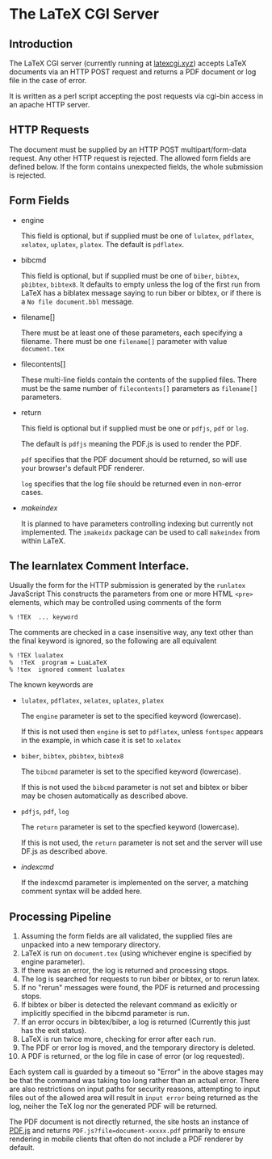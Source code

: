 # The LaTeX CGI Server

## Introduction

The LaTeX CGI server (currently running at [latexcgi.xyz](https://latexcgi.xyz)) accepts LaTeX documents via an HTTP POST request
and returns a PDF document or log file in the case of error.

It is written as a perl script accepting the post requests via cgi-bin access in an apache HTTP server.

## HTTP Requests

The document must be supplied by an HTTP POST multipart/form-data request.
Any other HTTP request is rejected. The allowed form fields are defined below.
If the form contains unexpected fields, the whole submission is rejected.

## Form Fields

 * engine
 
   This field is optional, but if supplied must be one of `lulatex`, `pdflatex`, `xelatex`, `uplatex`, `platex`.
   The default is `pdflatex`.
 * bibcmd
 
   This field is optional, but if supplied must be one of `biber`, `bibtex`, `pbibtex`, `bibtex8`.
   It defaults to empty unless the log of the first run from LaTeX has a biblatex message saying to run biber or bibtex, or if there is a `No file document.bbl` message.
 * filename[]
 
   There must be at least one of these parameters, each specifying a filename.
   There must be one `filename[]` parameter with value `document.tex`
 * filecontents[]
 
   These multi-line fields contain the contents of the supplied files.
   There must be the same number of `filecontents[]` parameters as `filename[]` parameters.

 * return

   This field is optional but if supplied must be one or `pdfjs`, `pdf` or `log`.

   The default is `pdfjs` meaning the PDF.js is used to render the PDF.

   `pdf` specifies that the PDF document should be returned, so will use your browser's default PDF renderer.

   `log` specifies that the log file should be returned even in non-error cases.
   
 * _makeindex_
 
   It is planned to have parameters controlling indexing but currently not implemented.
   The `imakeidx` package can be used to call `makeindex` from within LaTeX.


## The learnlatex Comment Interface.
Usually the form for the HTTP submission is generated by the  `runlatex`  JavaScript This constructs the parameters from one or more HTML `<pre>` elements, which may be controlled using comments of the form
```
% !TEX  ... keyword
```

The comments are checked in a case insensitive way, any text other than the final keyword is ignored, so the following are all equivalent
```
% !TEX lualatex
%  !TeX  program = LuaLaTeX
% !tex  ignored comment lualatex
```

The known keywords are

* `lulatex`, `pdflatex`, `xelatex`, `uplatex`, `platex`

   The `engine` parameter is set to the specified keyword (lowercase).
 
   If this is not used then `engine` is set to `pdflatex`, unless `fontspec` appears in the example, in which case it is set to `xelatex`
 
* `biber`, `bibtex`, `pbibtex`, `bibtex8`
 
   The `bibcmd` parameter is set to the specified keyword (lowercase).
  
   If this is not used the `bibcmd` parameter is not set and bibtex or biber may be chosen automatically as described above.

* `pdfjs`, `pdf`, `log`

   The `return` parameter is set to the specfied keyword (lowercase).

   If this is not used, the `return` parameter is not set and the server will use DF.js as described above.
  
* _indexcmd_
 
  If the indexcmd parameter is implemented on the server, a matching comment syntax will be added here.
 
 

## Processing Pipeline

1. Assuming the form fields are all validated, the supplied files are unpacked into a new temporary directory.
2. LaTeX is run on `document.tex` (using whichever engine is specified by engine parameter).
3. If there was an error, the log is returned and processing stops.
4. The log is searched for requests to run biber or bibtex, or to rerun latex.
5. If no "rerun" messages were found, the PDF is returned and processing stops.
6. If bibtex or biber is detected the relevant command as exlicitly or implicitly specified in the bibcmd parameter is run.
7. If an error occurs in bibtex/biber, a log is returned (Currently this just has the exit status).
8. LaTeX is run twice more, checking for error after each run.
9. The PDF or error log is moved, and the temporary directory is deleted.
9. A PDF is returned, or the log file in case of error (or log requested).


Each system call is guarded by a timeout so "Error" in the above
stages may be that the command was taking too long rather than an
actual error. There are also restrictions on input paths for security
reasons, attempting to input files out of the allowed area will result
in `input error` being returned as the log, neiher the TeX log nor the
generated PDF will be returned.

The PDF document is not directly returned, the site hosts an instance
of [PDF.js](https://mozilla.github.io/pdf.js) and returns
`PDF.js?file=document-xxxxx.pdf` primarily to ensure rendering in
mobile clients that often do not include a PDF renderer by default.

